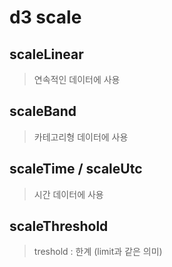 # d3 scale

## scaleLinear

> 연속적인 데이터에 사용

## scaleBand

> 카테고리형 데이터에 사용

## scaleTime / scaleUtc

> 시간 데이터에 사용

## scaleThreshold

> treshold : 한계 (limit과 같은 의미)
